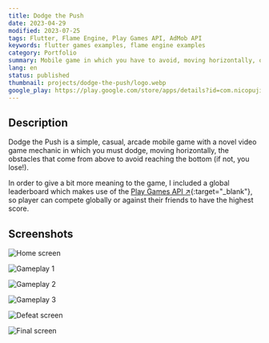 ```yaml
---
title: Dodge the Push
date: 2023-04-29
modified: 2023-07-25
tags: Flutter, Flame Engine, Play Games API, AdMob API
keywords: flutter games examples, flame engine examples
category: Portfolio
summary: Mobile game in which you have to avoid, moving horizontally, obstacles that come from above.
lang: en
status: published
thumbnail: projects/dodge-the-push/logo.webp
google_play: https://play.google.com/store/apps/details?id=com.nicopujia.dodgethepush
---
```


## Description

Dodge the Push is a simple, casual, arcade mobile game with a novel video game mechanic in which you must dodge, moving horizontally, the obstacles that come from above to avoid reaching the bottom (if not, you lose!).

In order to give a bit more meaning to the game, I included a global leaderboard which makes use of the [Play Games API ↗](https://developers.google.com/games/services?hl=es-419){:target="_blank"}, so player can compete globally or against their friends to have the highest score.

## Screenshots

![Home screen]({static}/images/projects/dodge-the-push/home-screen.jpg)

![Gameplay 1]({static}/images/projects/dodge-the-push/gameplay-1.jpg)

![Gameplay 2]({static}/images/projects/dodge-the-push/gameplay-2.jpg)

![Gameplay 3]({static}/images/projects/dodge-the-push/gameplay-3.jpg)

![Defeat screen]({static}/images/projects/dodge-the-push/defeat-screen.jpg)

![Final screen]({static}/images/projects/dodge-the-push/final-screen.jpg)
